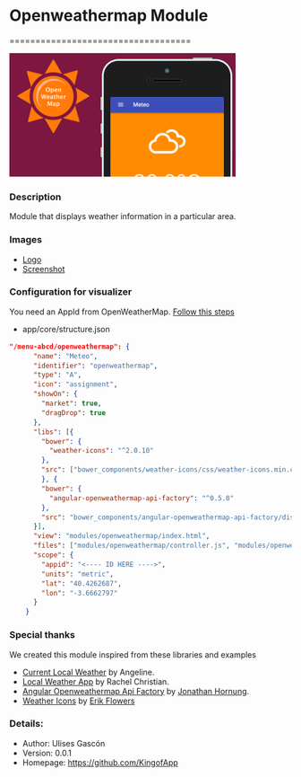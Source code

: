 # Openweathermap Module
===================================

![openweathermap-popover](images/popover.png)

### Description


Module that displays weather information in a particular area.

### Images
- [Logo](images/logo.png)
- [Screenshot](images/screenshot01.png)

### Configuration for visualizer

You need an AppId from OpenWeatherMap. [Follow this steps](http://openweathermap.org/appid)

- app/core/structure.json
```json
"/menu-abcd/openweathermap": {
      "name": "Meteo",
      "identifier": "openweathermap",
      "type": "A",
      "icon": "assignment",
      "showOn": {
        "market": true,
        "dragDrop": true
      },
      "libs": [{
        "bower": {
          "weather-icons": "^2.0.10"
        },
        "src": ["bower_components/weather-icons/css/weather-icons.min.css", "bower_components/weather-icons/css/weather-icons-wind.min.css"]
        }, {
        "bower": {
          "angular-openweathermap-api-factory": "^0.5.0"
        },
        "src": "bower_components/angular-openweathermap-api-factory/dist/angular-openweathermap-api-factory.min.js"
      }],
      "view": "modules/openweathermap/index.html",
      "files": ["modules/openweathermap/controller.js", "modules/openweathermap/style.html"],
      "scope": {
        "appid": "<---- ID HERE ---->",
        "units": "metric",
        "lat": "40.4262687",
        "lon": "-3.6662797"
      }
    }
```

### Special thanks

We created this module inspired from these libraries and examples

- [Current Local Weather](http://codepen.io/atamyo/pen/jAmQZK) by Angeline.
- [Local Weather App](https://codepen.io/r_christian/pen/NNKLNz) by Rachel Christian.
- [Angular Openweathermap Api Factory](https://github.com/JohnnyTheTank/angular-openweathermap-api-factory) by [Jonathan Hornung](https://github.com/JohnnyTheTank/).
- [Weather Icons](https://erikflowers.github.io/weather-icons/) by [Erik Flowers](https://github.com/erikflowers)


### Details:

- Author: Ulises Gascón
- Version: 0.0.1
- Homepage: https://github.com/KingofApp
